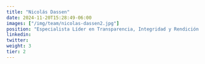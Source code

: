 ```yaml
---
title: "Nicolás Dassen"
date: 2024-11-20T15:28:49-06:00
images: ["/img/team/nicolas-dassen2.jpg"]
position: "Especialista Líder en Transparencia, Integridad y Rendición de Cuentas del Banco Interamericano de Desarrollo (BID)"
linkedin: 
twitter: 
weight: 3
tier: 2
---
```



